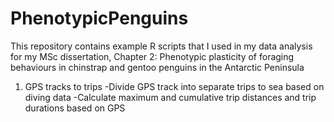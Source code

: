 # PhenotypicPenguins
This repository contains example R scripts that I used in my data analysis for my MSc dissertation, Chapter 2: Phenotypic plasticity of foraging behaviours in chinstrap and gentoo penguins in the Antarctic Peninsula

1) GPS tracks to trips
   -Divide GPS track into separate trips to sea based on diving data
   -Calculate maximum and cumulative trip distances and trip durations based on GPS
